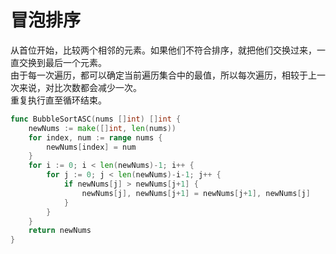 # 冒泡排序

从首位开始，比较两个相邻的元素。如果他们不符合排序，就把他们交换过来，一直交换到最后一个元素。  
由于每一次遍历，都可以确定当前遍历集合中的最值，所以每次遍历，相较于上一次来说，对比次数都会减少一次。  
重复执行直至循环结束。  

```go title="https://github.com/czasg/strualgo/blob/main/algo/sort/bubble.go"
func BubbleSortASC(nums []int) []int {
    newNums := make([]int, len(nums))
    for index, num := range nums {
        newNums[index] = num
    }
    for i := 0; i < len(newNums)-1; i++ {
        for j := 0; j < len(newNums)-i-1; j++ {
            if newNums[j] > newNums[j+1] {
                newNums[j], newNums[j+1] = newNums[j+1], newNums[j]
            }
        }
    }
    return newNums
}
```
